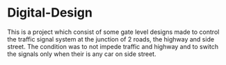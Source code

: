 # Digital-Design
This is a project which consist of some gate level designs made to control the traffic signal system at the junction of 2 roads, the highway and side street. The condition was to not impede traffic and highway and to switch the signals only when their is any car on side street.
